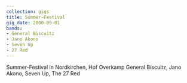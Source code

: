 ```yaml
---
collection: gigs
title: Summer-Festival
gig_date: 2000-09-01
bands:
- General Biscuitz
- Jano Akono
- Seven Up
- 27 Red
---
```


Summer-Festival in	Nordkirchen, Hof Overkamp
General Biscuitz, Jano Akono, Seven Up, The 27 Red